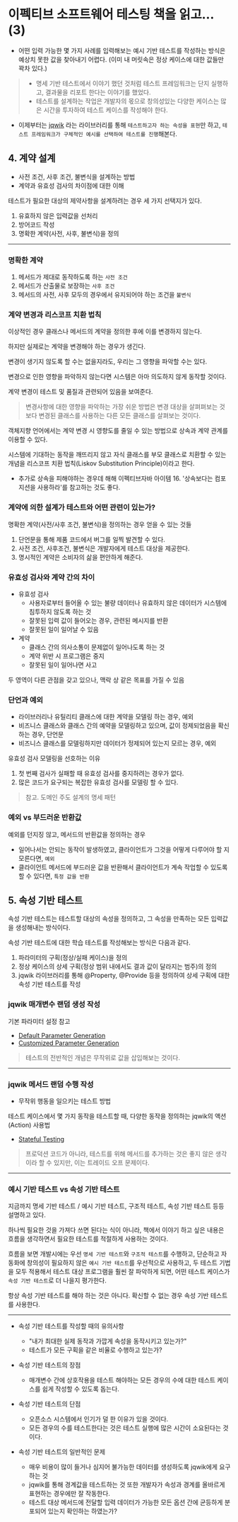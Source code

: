 # 이펙티브 소프트웨어 테스팅 책을 읽고... (3)

- 어떤 입력 가능한 몇 가지 사례를 입력해보는 예시 기반 테스트를 작성하는 방식은 예상치 못한 값을 찾아내기 어렵다.
  (이미 내 머릿속은 정상 케이스에 대한 값들만 꽉차 있다.)

> - 명세 기반 테스트에서 이야기 했던 것처럼 테스트 프레임워크는 단지 실행하고, 결과물을 리포트 한다는 이야기를 했었다.
> - 테스트를 설계하는 작업은 개발자의 몫으로 창의성있는 다양한 케이스는 많은 시간을 투자하여 테스트 케이스를 작성해야 한다.

 * 이제부터는 [jqwik](https://jqwik.net) 라는 라이브러리를 통해 `테스트하고자 하는 속성을 표현`만 하고, `테스트 프레임워크가 구체적인 예시를 선택하여 테스트를 진행`해본다.

## 4. 계약 설계

- 사전 조건, 사후 조건, 불변식을 설계하는 방법
- 계약과 유효성 검사의 차이점에 대한 이해

테스트가 필요한 대상의 제약사항을 설계하려는 경우 세 가지 선택지가 있다.

1. 유효하지 않은 입력값을 선처리
2. 방어코드 작성
3. 명확한 계약(사전, 사후, 불변식)을 정의

---

### 명확한 계약

1. 메서드가 제대로 동작하도록 하는 `사전 조건`
2. 메서드가 산출물로 보장하는 `사후 조건`
3. 메서드의 사전, 사후 모두의 경우에서 유지되어야 하는 조건을 `불변식`


### 계약 변경과 리스코프 치환 법칙

이상적인 경우 클래스나 메서드의 계약을 정의한 후에 이를 변경하지 않는다.

하지만 실제로는 계약을 변경해야 하는 경우가 생긴다.

변경이 생기지 않도록 할 수는 없을지라도, 우리는 그 영향을 파악할 수는 있다.

변경으로 인한 영향을 파악하지 않는다면 시스템은 아마 의도하지 않게 동작할 것이다. 

계약 변경이 테스트 및 품질과 관련되어 있음을 보여준다.

> 변경사항에 대한 영향을 파악하는 가장 쉬운 방법은 변경 대상을 살펴펴보는 것보다 변경된 클래스를 사용하는 다른 모든 클래스를 살펴보는 것이다.

객체지향 언어에서는 계약 변경 시 영향도를 줄일 수 있는 방법으로 상속과 계약 관계를 이용할 수 있다.

시스템에 기대하는 동작을 깨뜨리지 않고 자식 클래스를 부모 클래스로 치환할 수 있는 개념을 리스코프 치환 법칙(Liskov Substitution Principle)이라고 한다.

- 추가로 상속을 피해야하는 경우데 해해 이펙티브자바 아이템 16. '상속보다는 컴포지션을 사용하라'를 참고하는 것도 좋다.


### 계약에 의한 설계가 테스트와 어떤 관련이 있는가?

명확한 계약(사전/사후 조건, 불변식)을 정의하는 경우 얻을 수 있는 것들

1. 단언문을 통해 제품 코드에서 버그를 일찍 발견할 수 있다.
2. 사전 조건, 사후조건, 불변식은 개발자에게 테스트 대상을 제공한다.
3. 명시적인 계약은 소비자의 삶을 편안하게 해준다.


### 유효성 검사와 계약 간의 차이

- 유효성 검사
  - 사용자로부터 들어올 수 있는 불량 데이터나 유효하지 않은 데이터가 시스템에 침투하지 않도록 하는 것
  - 잘못된 입력 값이 들어오는 경우, 관련된 메시지를 반환
  - 잘못된 일이 일어날 수 있음
- 계약
  - 클래스 간의 의사소통이 문제없이 일어나도록 하는 것
  - 계약 위반 시 프로그램은 중지
  - 잘못된 일이 일어나면 사고

두 영역이 다른 관점을 갖고 있으나, 맥락 상 같은 목표를 가질 수 있음

### 단언과 예외

- 라이브러리나 유틸리티 클래스에 대한 계약을 모델링 하는 경우, 예외
- 비즈니스 클래스와 클래스 간의 예약을 모델링하고 있으며, 값이 정제되었음을 확신하는 경우, 단언문
- 비즈니스 클래스를 모델링하지만 데이터가 정제되어 있는지 모르는 경우, 예외

유효성 검사 모델링을 선호하는 이유

1. 첫 번째 검사가 실패할 때 유효성 검사를 중지하려는 경우가 없다.
2. 많은 코드가 요구되는 복잡한 유효성 검사를 모델링 할 수 있다.

> 참고. 도메인 주도 설계의 명세 패턴

### 예외 vs 부드러운 반환값

예외를 던지징 않고, 메서드의 반환값을 정의하는 경우

- 일어나서는 안되는 동작이 발생하였고, 클라이언트가 그것을 어떻게 다루어야 할 지 모른다면, `예외`
- 클라이언트 메서드에 부드러운 값을 반환해서 클라이언트가 계속 작업할 수 있도록 할 수 있다면, `특정 값을 반환`


## 5. 속성 기반 테스트

속성 기반 테스트는 테스트할 대상의 속성을 정의하고, 그 속성을 만족하는 모든 입력값을 생성해내는 방식이다.

속성 기반 테스트에 대한 학습 테스트를 작성해보는 방식은 다음과 같다.

1. 파라미터의 구획(정상/실패 케이스)을 정의
2. 정상 케이스의 상세 구획(정상 범위 내에서도 결과 값이 달라지는 범주)의 정의
3. jqwik 라이브러리를 통해 @Property, @Provide 등을 정의하여 상세 구획에 대한 속성 기반 테스트를 작성

### jqwik 매개변수 랜덤 생성 작성

기본 파라미터 설정 참고

- [Default Parameter Generation](https://jqwik.net/docs/current/user-guide.html#default-parameter-generation)
- [Customized Parameter Generation](https://jqwik.net/docs/current/user-guide.html#customized-parameter-generation)

> 테스트의 전반적인 개념은 무작위로 값을 삽입해보는 것이다.

---

### jqwik 메서드 랜덤 수행 작성

- 무작위 행동을 일으키는 테스트 방법

테스트 케이스에서 몇 가지 동작을 테스트할 때, 다양한 동작을 정의하는 jqwik의 액션(Action) 사용법

- [Stateful Testing](https://jqwik.net/docs/current/user-guide.html#stateful-testing)

> 프로덕션 코드가 아니라, 테스트를 위해 메서드를 추가하는 것은 좋지 않은 생각이라 할 수 있지만, 이는 트레이드 오프 문제이다.

---

### 예시 기반 테스트 vs 속성 기반 테스트

지금까지 명세 기반 테스트 / 예시 기반 테스트, 구조적 테스트, 속성 기반 테스트 등등 설명하고 있다.

하나씩 필요한 것을 가져다 쓰면 된다는 식이 아니라, 책에서 이야기 하고 싶은 내용은 흐름을 생각하면서 필요한 테스트를 적절하게 사용하는 것이다.

흐름을 보면 개발시에는 우선 `명세 기반 테스트`와 `구조적 테스트`를 수행하고, 단순하고 자동화에 창의성이 필요하지 않은 `예시 기반 테스트`를 우선적으로 사용하고, 두 테스트 기법을 모두 적용해서 테스트 대상 프로그램을 훨씬 잘 파악하게 되면, 어떤 테스트 케이스가 `속성 기반 테스트`로 더 나을지 평가한다.

항상 속성 기반 테스트를 해야 하는 것은 아니다. 확신할 수 없는 경우 속성 기반 테스트를 사용한다.

---

- 속성 기반 테스트를 작성할 때의 유의사항
  - "내가 최대한 실제 동작과 가깝게 속성을 동작시키고 있는가?"
  - 테스트가 모든 구획을 같은 비율로 수행하고 있는가?

- 속성 기반 테스트의 장점
  - 매개변수 간에 상호작용을 테스트 해야하는 모든 경우의 수에 대한 테스트 케이스를 쉽게 작성할 수 있도록 돕는다.

- 속성 기반 테스트의 단점
  - 오픈소스 시스템에서 인기가 덜 한 이유가 있을 것이다.
  - 모든 경우의 수를 테스트한다는 것은 테스트 실행에 많은 시간이 소요된다는 것이다.

- 속성 기반 테스트의 일반적인 문제
  - 매우 비용이 많이 들거나 심지어 불가능한 데이터를 생성하도록 jqwik에게 요구하는 것
  - jqwik를 통해 경계값을 테스트하는 것 또한 개발자가 속성과 경계를 올바르게 표현하는 경우에만 잘 작동한다.
  - 테스트 대상 메서드에 전달할 입력 데이터가 가능한 모든 옵션 간에 균등하게 분포되어 있는지 확인하는 하였는가?

